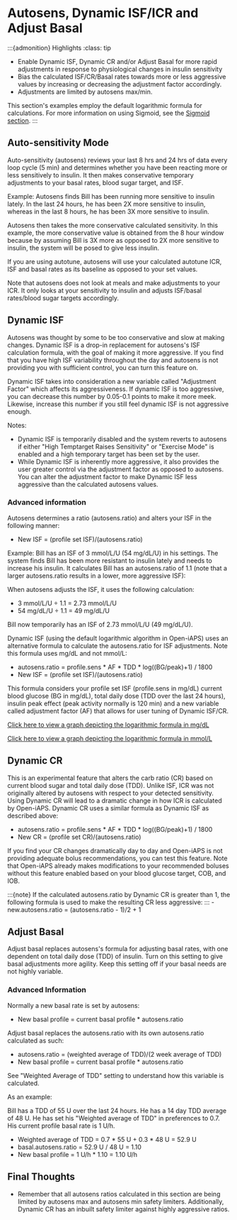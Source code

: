 # Autosens, Dynamic ISF/ICR and Adjust Basal
:::{admonition} Highlights
:class: tip
- Enable Dynamic ISF, Dynamic CR and/or Adjust Basal for more rapid adjustments in response to physiological changes in insulin sensitivity
- Bias the calculated ISF/CR/Basal rates towards more or less aggressive values by increasing or decreasing the adjustment factor accordingly.
- Adjustments are limited by autosens max/min.

This section's examples employ the default logarithmic formula for calculations. For more information on using Sigmoid, see the [Sigmoid section](./sigmoid.md).
:::

## Auto-sensitivity Mode
Auto-sensitivity (autosens) reviews your last 8 hrs and 24 hrs of data every loop cycle (5 min) and determines whether you have been reacting more or less sensitively to insulin. It then makes conservative temporary adjustments to your basal rates, blood sugar target, and ISF.

Example:
Autosens finds Bill has been running more sensitive to insulin lately. In the last 24 hours, he has been 2X more sensitive to insulin, whereas in the last 8 hours, he has been 3X more sensitive to insulin.

Autosens then takes the more conservative calculated sensitivity. In this example, the more conservative value is obtained from the 8 hour window because by assuming Bill is 3X more as opposed to 2X more sensitive to insulin, the system will be posed to give less insulin.

If you are using autotune, autosens will use your calculated autotune ICR, ISF and basal rates as its baseline as opposed to your set values.

Note that autosens does not look at meals and make adjustments to your ICR. It only looks at your sensitivity to insulin and adjusts ISF/basal rates/blood sugar targets accordingly.

## Dynamic ISF
Autosens was thought by some to be too conservative and slow at making changes. Dynamic ISF is a drop-in replacement for autosens's ISF calculation formula, with the goal of making it more aggressive. If you find that you have high ISF variability throughout the day and autosens is not providing you with sufficient control, you can turn this feature on.

Dynamic ISF takes into consideration a new variable called "Adjustment Factor" which affects its aggressiveness. If dynamic ISF is too aggressive, you can decrease this number by 0.05-0.1 points to make it more meek. Likewise, increase this number if you still feel dynamic ISF is not aggressive enough.

Notes: 

- Dynamic ISF is temporarily disabled and the system reverts to autosens if either "High Temptarget Raises Sensitivity" or "Exercise Mode" is enabled and a high temporary target has been set by the user.
- While Dynamic ISF is inherently more aggressive, it also provides the user greater control via the adjustment factor as opposed to autosens. You can alter the adjustment factor to make Dynamic ISF less aggressive than the calculated autosens values. 

### Advanced information
Autosens determines a ratio (autosens.ratio) and alters your ISF in the following manner:

- New ISF = (profile set ISF)/(autosens.ratio)

Example: Bill has an ISF of 3 mmol/L/U (54 mg/dL/U) in his settings. The system finds Bill has been more resistant to insulin lately and needs to increase his insulin. It calculates Bill has an autosens.ratio of 1.1 (note that a larger autosens.ratio results in a lower, more aggressive ISF):

When autosens adjusts the ISF, it uses the following calculation:

- 3 mmol/L/U ÷ 1.1 = 2.73 mmol/L/U
- 54 mg/dL/U ÷ 1.1 = 49 mg/dL/U

Bill now temporarily has an ISF of 2.73 mmol/L/U (49 mg/dL/U).

Dynamic ISF (using the default logarithmic algorithm in Open-iAPS) uses an alternative formula to calculate the autosens.ratio for ISF adjustments. Note this formula uses mg/dL and not mmol/L:

- autosens.ratio = profile.sens * AF * TDD * log((BG/peak)+1) / 1800
- New ISF = (profile set ISF)/(autosens.ratio)

This formula considers your profile set ISF (profile.sens in mg/dL) current blood glucose (BG in mg/dL), total daily dose (TDD over the last 24 hours), insulin peak effect (peak activity normally is 120 min) and a new variable called adjustment factor (AF) that allows for user tuning of Dynamic ISF/CR.

[Click here to view a graph depicting the logarithmic formula in mg/dL](https://www.desmos.com/calculator/zrkugmdnob)

[Click here to view a graph depicting the logarithmic formula in mmol/L](https://www.desmos.com/calculator/aoxzzrhpro)

## Dynamic CR
This is an experimental feature that alters the carb ratio (CR) based on current blood sugar and total daily dose (TDD). Unlike ISF, ICR was not originally altered by autosens with respect to your detected sensitivity. Using Dynamic CR will lead to a dramatic change in how ICR is calculated by Open-iAPS. Dynamic CR uses a similar formula as Dynamic ISF as described above:

- autosens.ratio = profile.sens * AF * TDD * log((BG/peak)+1) / 1800
- New CR = (profile set CR)/(autosens.ratio)

If you find your CR changes dramatically day to day and Open-iAPS is not providing adequate bolus recommendations, you can test this feature. Note that Open-iAPS already makes modifications to your recommended boluses without this feature enabled based on your blood glucose target, COB, and IOB.

:::{note}
    If the calculated autosens.ratio by Dynamic CR is greater than 1, the following formula is used to make the resulting CR less aggressive: 
:::
    - new.autosens.ratio = (autosens.ratio - 1)/2 + 1 
    

## Adjust Basal
Adjust basal replaces autosens's formula for adjusting basal rates, with one dependent on total daily dose (TDD) of insulin. Turn on this setting to give basal adjustments more agility. Keep this setting off if your basal needs are not highly variable.

### Advanced Information
Normally a new basal rate is set by autosens:

- New basal profile = current basal profile * autosens.ratio

Adjust basal replaces the autosens.ratio with its own autosens.ratio calculated as such:

- autosens.ratio = (weighted average of TDD)/(2 week average of TDD)
- New basal profile = current basal profile * autosens.ratio

See "Weighted Average of TDD" setting to understand how this variable is calculated.

As an example:

Bill has a TDD of 55 U over the last 24 hours. He has a 14 day TDD average of 48 U. He has set his "Weighted average of TDD" in preferences to 0.7. His current profile basal rate is 1 U/h.

- Weighted average of TDD = 0.7 * 55 U + 0.3 * 48 U = 52.9 U
- basal.autosens.ratio = 52.9 U / 48 U = 1.10
- New basal profile = 1 U/h * 1.10 = 1.10 U/h


## Final Thoughts
- Remember that all autosens ratios calculated in this section are being limited by autosens max and autosens min safety limiters. Additionally, Dynamic CR has an inbuilt safety limiter against highly aggressive ratios.
